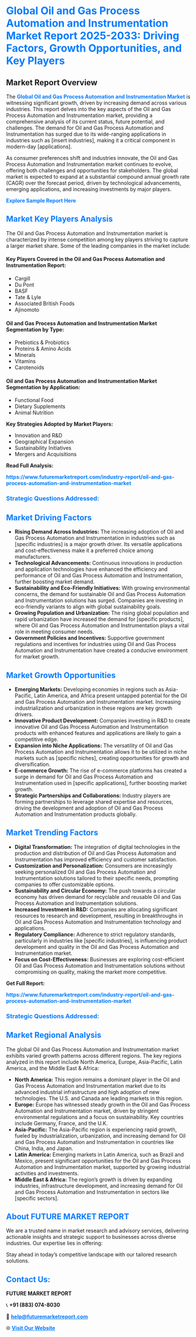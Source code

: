 <h1 style="color: #007BFF;">Global Oil and Gas Process Automation and Instrumentation Market Report 2025-2033: Driving Factors, Growth Opportunities, and Key Players</h1>

<section id="overview">
<h2>Market Report Overview</h2>
<p>The <a href="https://www.futuremarketreport.com/industry-report/oil-and-gas-process-automation-and-instrumentation-market" style="color: #007BFF; text-decoration: none;"><strong>Global Oil and Gas Process Automation and Instrumentation Market</strong></a> is witnessing significant growth, driven by increasing demand across various industries. This report delves into the key aspects of the Oil and Gas Process Automation and Instrumentation market, providing a comprehensive analysis of its current status, future potential, and challenges. The demand for Oil and Gas Process Automation and Instrumentation has surged due to its wide-ranging applications in industries such as [insert industries], making it a critical component in modern-day [applications].</p>
<p>As consumer preferences shift and industries innovate, the Oil and Gas Process Automation and Instrumentation market continues to evolve, offering both challenges and opportunities for stakeholders. The global market is expected to expand at a substantial compound annual growth rate (CAGR) over the forecast period, driven by technological advancements, emerging applications, and increasing investments by major players.</p>
</section>

<section id="overview">
<p><a href="https://www.futuremarketreport.com/request-sample/reportId=33481" style="color: #007BFF; text-decoration: none;"><strong>Explore Sample Report Here</strong></a></p>
</section>

<section id="key-players">
<h2 style="color: #007BFF;">Market Key Players Analysis</h2>
<p>The Oil and Gas Process Automation and Instrumentation market is characterized by intense competition among key players striving to capture a larger market share. Some of the leading companies in the market include:</p>
<h4>Key Players Covered in the Oil and Gas Process Automation and Instrumentation Report:</h4>
<ul><li>Cargill</li><li>Du Pont</li><li>BASF</li><li>Tate &amp; Lyle</li><li>Associated British Foods</li><li>Ajinomoto</li></ul>
<h4>Oil and Gas Process Automation and Instrumentation Market Segmentation by Type:</h4>
<ul><li>Prebiotics &amp; Probiotics</li><li>Proteins &amp; Amino Acids</li><li>Minerals</li><li>Vitamins</li><li>Carotenoids</li></ul>

<h4>Oil and Gas Process Automation and Instrumentation Market Segmentation by Application:</h4>
<ul><li>Functional Food</li><li>Dietary Supplements</li><li>Animal Nutrition</li></ul>
<p><strong>Key Strategies Adopted by Market Players:</strong></p>
<ul>
<li>Innovation and R&D</li>
<li>Geographical Expansion</li>
<li>Sustainability Initiatives</li>
<li>Mergers and Acquisitions</li>
</ul>
</section>

<section>
<p><strong>Read Full Analysis: </strong></p><a href="https://www.futuremarketreport.com/industry-report/oil-and-gas-process-automation-and-instrumentation-market" style="color: #007BFF; text-decoration: none;"><strong>https://www.futuremarketreport.com/industry-report/oil-and-gas-process-automation-and-instrumentation-market</strong></a>
<h3 style="color: #007BFF;">Strategic Questions Addressed:</h3>
</section>

<section id="driving-factors">
<h2 style="color: #007BFF;">Market Driving Factors</h2>
<ul>
<li><strong>Rising Demand Across Industries:</strong> The increasing adoption of Oil and Gas Process Automation and Instrumentation in industries such as [specific industries] is a major growth driver. Its versatile applications and cost-effectiveness make it a preferred choice among manufacturers.</li>
<li><strong>Technological Advancements:</strong> Continuous innovations in production and application technologies have enhanced the efficiency and performance of Oil and Gas Process Automation and Instrumentation, further boosting market demand.</li>
<li><strong>Sustainability and Eco-Friendly Initiatives:</strong> With growing environmental concerns, the demand for sustainable Oil and Gas Process Automation and Instrumentation solutions has surged. Companies are investing in eco-friendly variants to align with global sustainability goals.</li>
<li><strong>Growing Population and Urbanization:</strong> The rising global population and rapid urbanization have increased the demand for [specific products], where Oil and Gas Process Automation and Instrumentation plays a vital role in meeting consumer needs.</li>
<li><strong>Government Policies and Incentives:</strong> Supportive government regulations and incentives for industries using Oil and Gas Process Automation and Instrumentation have created a conducive environment for market growth.</li>
</ul>
</section>

<section id="growth-opportunities">
<h2 style="color: #007BFF;">Market Growth Opportunities</h2>
<ul>
<li><strong>Emerging Markets:</strong> Developing economies in regions such as Asia-Pacific, Latin America, and Africa present untapped potential for the Oil and Gas Process Automation and Instrumentation market. Increasing industrialization and urbanization in these regions are key growth drivers.</li>
<li><strong>Innovative Product Development:</strong> Companies investing in R&D to create innovative Oil and Gas Process Automation and Instrumentation products with enhanced features and applications are likely to gain a competitive edge.</li>
<li><strong>Expansion into Niche Applications:</strong> The versatility of Oil and Gas Process Automation and Instrumentation allows it to be utilized in niche markets such as [specific niches], creating opportunities for growth and diversification.</li>
<li><strong>E-commerce Growth:</strong> The rise of e-commerce platforms has created a surge in demand for Oil and Gas Process Automation and Instrumentation used in [specific applications], further boosting market growth.</li>
<li><strong>Strategic Partnerships and Collaborations:</strong> Industry players are forming partnerships to leverage shared expertise and resources, driving the development and adoption of Oil and Gas Process Automation and Instrumentation products globally.</li>
</ul>
</section>

<section id="trending-factors">
<h2 style="color: #007BFF;">Market Trending Factors</h2>
<ul>
<li><strong>Digital Transformation:</strong> The integration of digital technologies in the production and distribution of Oil and Gas Process Automation and Instrumentation has improved efficiency and customer satisfaction.</li>
<li><strong>Customization and Personalization:</strong> Consumers are increasingly seeking personalized Oil and Gas Process Automation and Instrumentation solutions tailored to their specific needs, prompting companies to offer customizable options.</li>
<li><strong>Sustainability and Circular Economy:</strong> The push towards a circular economy has driven demand for recyclable and reusable Oil and Gas Process Automation and Instrumentation solutions.</li>
<li><strong>Increased Investment in R&D:</strong> Companies are allocating significant resources to research and development, resulting in breakthroughs in Oil and Gas Process Automation and Instrumentation technology and applications.</li>
<li><strong>Regulatory Compliance:</strong> Adherence to strict regulatory standards, particularly in industries like [specific industries], is influencing product development and quality in the Oil and Gas Process Automation and Instrumentation market.</li>
<li><strong>Focus on Cost-Effectiveness:</strong> Businesses are exploring cost-efficient Oil and Gas Process Automation and Instrumentation solutions without compromising on quality, making the market more competitive.</li>
</ul>
</section>

<section>
<p><strong>Get Full Report: </strong></p><a href="https://www.futuremarketreport.com/industry-report/oil-and-gas-process-automation-and-instrumentation-market" style="color: #007BFF; text-decoration: none;"><strong>https://www.futuremarketreport.com/industry-report/oil-and-gas-process-automation-and-instrumentation-market</strong></a>
<h3 style="color: #007BFF;">Strategic Questions Addressed:</h3>
</section>


<section id="regional-analysis">
<h2 style="color: #007BFF;">Market Regional Analysis</h2>
<p>The global Oil and Gas Process Automation and Instrumentation market exhibits varied growth patterns across different regions. The key regions analyzed in this report include North America, Europe, Asia-Pacific, Latin America, and the Middle East & Africa:</p>
<ul>
<li><strong>North America:</strong> This region remains a dominant player in the Oil and Gas Process Automation and Instrumentation market due to its advanced industrial infrastructure and high adoption of new technologies. The U.S. and Canada are leading markets in this region.</li>
<li><strong>Europe:</strong> Europe has witnessed steady growth in the Oil and Gas Process Automation and Instrumentation market, driven by stringent environmental regulations and a focus on sustainability. Key countries include Germany, France, and the U.K.</li>
<li><strong>Asia-Pacific:</strong> The Asia-Pacific region is experiencing rapid growth, fueled by industrialization, urbanization, and increasing demand for Oil and Gas Process Automation and Instrumentation in countries like China, India, and Japan.</li>
<li><strong>Latin America:</strong> Emerging markets in Latin America, such as Brazil and Mexico, present significant opportunities for the Oil and Gas Process Automation and Instrumentation market, supported by growing industrial activities and investments.</li>
<li><strong>Middle East & Africa:</strong> The region’s growth is driven by expanding industries, infrastructure development, and increasing demand for Oil and Gas Process Automation and Instrumentation in sectors like [specific sectors].</li>
</ul>
</section>

<footer>
<h2 style="color: #007BFF;">About FUTURE MARKET REPORT</h2>
<p>We are a trusted name in market research and advisory services, delivering actionable insights and strategic support to businesses across diverse industries. Our expertise lies in offering:</p>

<p>Stay ahead in today’s competitive landscape with our tailored research solutions.</p>

<h2 style="color: #007BFF;">Contact Us:</h2>
<p><strong>FUTURE MARKET REPORT</strong></p>
<p>📞 <strong>+91 (883) 074-8030</strong></p>
<p>📧 <strong><a href="mailto:help@futuremarketreport.com" style="color: #007BFF;">help@futuremarketreport.com</a></strong></p>
<p>🌐 <strong><a href="https://www.futuremarketreport.com/" style="color: #007BFF;">Visit Our Website</a></strong></p>
</footer>